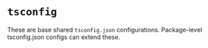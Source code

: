 # `tsconfig`

These are base shared `tsconfig.json` configurations. Package-level tsconfig.json configs can extend these.
